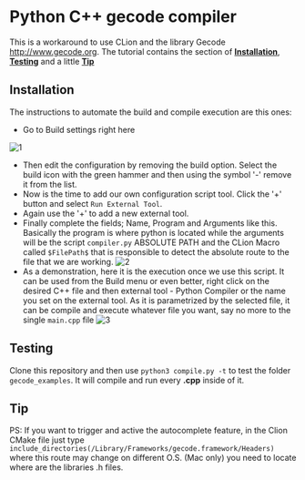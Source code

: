 # Python C++ gecode compiler
This is a workaround to use CLion and the library Gecode http://www.gecode.org.
The tutorial contains the section of **[Installation](#installation)**, **[Testing](#testing)** and a little **[Tip](#tip)**


## <a name="installation"><a/>Installation
The instructions to automate the build and compile execution are this ones:

- Go to Build settings right here

![1](https://i.imgur.com/Gwk08lC.png)
- Then edit the configuration by removing the build option. Select the build icon with the green hammer and then using 
the symbol '-' remove it from the list.
- Now is the time to add our own configuration script tool. Click the '+' button and select ``Run External Tool``.
- Again use the '+' to add a new external tool.
- Finally complete the fields; Name, Program and Arguments like this. Basically the program is where python
is located while the arguments will be the script ``compiler.py`` ABSOLUTE PATH and the CLion Macro called `$FilePath$` that is responsible
to detect the absolute route to the file that we are working. 
![2](https://i.imgur.com/GBGhgwM.png)
- As a demonstration, here it is the execution once we use this script. It can be used from the Build menu or even better, right click on the desired C++ file and then external tool - Python Compiler or the name you set on the external tool. As it is parametrized by the selected file, it can be compile and execute whatever file you want, say no more to the single `main.cpp` file
![3](https://i.imgur.com/2BRzpws.png)

## <a name="testing"><a/>Testing
Clone this repository and then use `python3 compile.py -t` to test the folder `gecode_examples`. It will compile and run every **.cpp** inside of it.
## <a name="tip"><a/>Tip

PS: If you want to trigger and active the autocomplete feature, in the Clion CMake file just type `include_directories(/Library/Frameworks/gecode.framework/Headers)` where this route may change on different O.S. (Mac only) you need to locate where are the libraries .h files. 